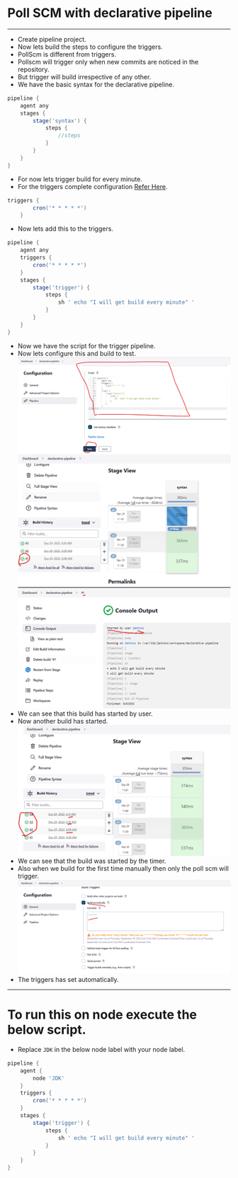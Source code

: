 # Poll SCM with declarative pipeline
---------------------------------
* Create pipeline project.
* Now lets build the steps to configure the triggers.
* PollScm is different from triggers.
* Pollscm will trigger only when new commits are noticed in the repository.
* But trigger will build irrespective of any other.
* We have the basic syntax for the declarative pipeline.
```groovy
pipeline {
    agent any
    stages {
        stage('syntax') {
            steps {
                //steps
            }
        }
    }       
}
```
* For now lets trigger build for every minute.
* For the triggers complete configuration [Refer Here](https://www.jenkins.io/doc/book/pipeline/syntax/#triggers).
```groovy
triggers {
        cron('* * * * *')
    }
```
* Now lets add this to the triggers.
```groovy
pipeline {
    agent any
    triggers {
        cron('* * * * *')
    }
    stages {
        stage('trigger') {
            steps {
                sh ' echo "I will get build every minute" '
            }
        }
    }
}
```
* Now we have the script for the trigger pipeline.
* Now lets configure this and build to test.
![preview](./Images/dp1.png)
![preview](./Images/dp2.png)
![preview](./Images/dp3.png)
* We can see that this build has started by user.
* Now another build has started.
![preview](./Images/dp4.png)
* We can see that the build was started by the timer.
* Also when we build for the first time manually then only the poll scm will trigger.
![preview](./Images/dp5.png)
* The triggers has set automatically.
-------------------------------------
# To run this on node execute the below script.
* Replace `JDK` in the below node label with your node label.
```groovy
pipeline {
    agent {
        node 'JDK'
    }
    triggers {
        cron('* * * * *')
    }
    stages {
        stage('trigger') {
            steps {
                sh ' echo "I will get build every minute" '
            }
        }
    }
}
```